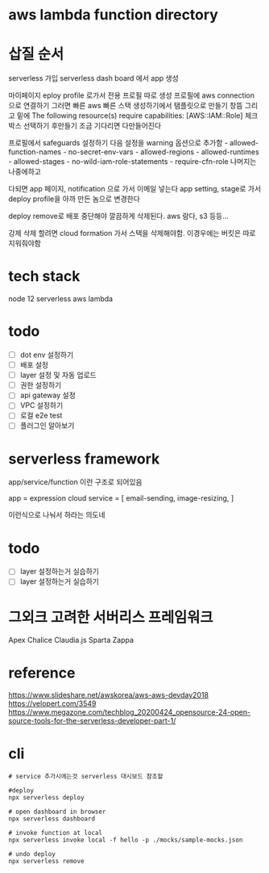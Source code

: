 # aws lambda function directory

# 삽질 순서
serverless 가입
serverless dash board 에서 app 생성

마이페이지 eploy profile 로가서 전용 프로필 따로 생성
프로필에  aws connection 으로 연결하기
    그러면 빠른 aws 빠른 스택 생성하기에서 탬플릿으로 만들기 창뜸
    그리고 밑에 The following resource(s) require capabilities: [AWS::IAM::Role] 체크박스 선택하기 후만들기 
    조금 기다리면 다만들어진다

프로필에서 safeguards 설정하기
    다음 설정을 warning 옵션으로 추가함
        - allowed-function-names
        - no-secret-env-vars
        - allowed-regions
        - allowed-runtimes
        - allowed-stages
        - no-wild-iam-role-statements
        - require-cfn-role
    나머지는 나중에하고
    
다되면 app 페이지,
    notification 으로 가서 이메일 넣는다
    app setting, stage로 가서 deploy profile을 아까 만든 놈으로 변경한다
  

deploy remove로 배포 중단해야 깔끔하게 삭제된다. aws 람다, s3 등등...

강제 삭제 할려면 cloud formation 가서 스택을 삭제해야함. 이경우에는 버킷은 따로 지워줘야함


# tech stack
node 12
serverless 
aws lambda

# todo
- [ ] dot env 설정하기
- [ ] 배포 설정
- [ ] layer 설정 및 자동 업로드
- [ ] 권한 설정하기
- [ ] api gateway 설정
- [ ] VPC 설정하기
- [ ] 로컬 e2e test
- [ ] 플러그인 알아보기

# serverless framework

app/service/function 이런 구조로 되어있음

app = expression cloud
service = [
    email-sending,
    image-resizing,
]

이런식으로 나눠서 하라는 의도네


# todo
- [ ] layer 설정하는거 실습하기
- [ ] layer 설정하는거 실습하기

# 그외크 고려한 서버리스 프레임워크 
Apex
Chalice
Claudia.js
Sparta
Zappa


# reference

https://www.slideshare.net/awskorea/aws-aws-devday2018
https://velopert.com/3549
https://www.megazone.com/techblog_20200424_opensource-24-open-source-tools-for-the-serverless-developer-part-1/


# cli 

```shell script
# service 추가시에는것 serverless 대시보드 참조할

#deploy
npx serverless deploy

# open dashboard in browser
npx serverless dashboard

# invoke function at local
npx serverless invoke local -f hello -p ./mocks/sample-mocks.json

# undo deploy
npx serverless remove
```
